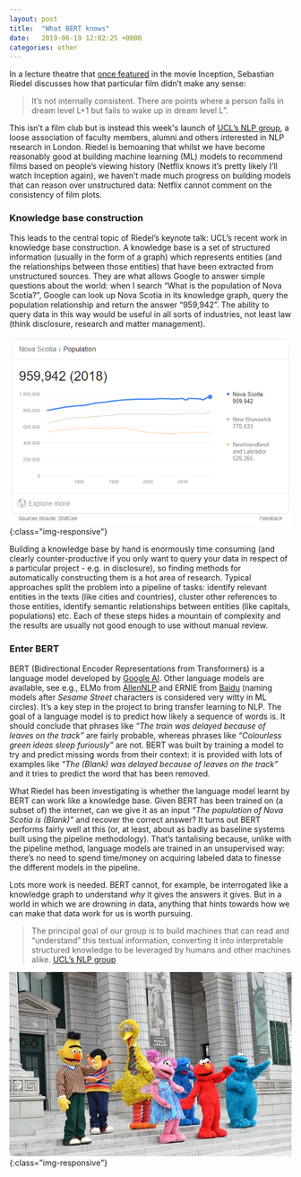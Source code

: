```yaml
---
layout: post
title:  "What BERT knows"
date:   2019-06-19 12:02:25 +0000
categories: other
---
```

In a lecture theatre that [once featured](https://www.ucl.ac.uk/news/2016/nov/7-ucls-best-throwback-photographs) in  the movie Inception, Sebastian Riedel discusses how that particular film didn’t make any sense:

> It’s not internally consistent. There are points where a person falls in dream level L+1 but fails to wake up in dream level L”.

This isn’t a film club but is instead this week's launch of [UCL’s NLP group](http://nlp.cs.ucl.ac.uk/), a loose association of faculty members, alumni and others interested in NLP research in London. Riedel is bemoaning that whilst we have become reasonably good at building machine learning (ML) models to recommend films based on people’s viewing history (Netflix knows it’s pretty likely I’ll watch Inception again), we haven’t made much progress on building models that can reason over unstructured data: Netflix cannot comment on the consistency of film plots.

### Knowledge base construction

This leads to the central topic of Riedel’s keynote talk: UCL’s recent work in knowledge base construction. A knowledge base is a set of structured information (usually in the form of a graph) which represents entities (and the relationships between those entities) that have been extracted from unstructured sources. They are what allows Google to answer simple questions about the world: when I search “What is the population of Nova Scotia?”, Google can look up Nova Scotia in its knowledge graph, query the population relationship and return the answer “959,942”. The ability to query data in this way would be useful in all sorts of industries, not least law (think disclosure, research and matter management).

![novascotia](/images/novascotia.png){:class="img-responsive"}

Building a knowledge base by hand is enormously time consuming (and clearly counter-productive if you only want to query your data in respect of a particular project - e.g. in disclosure), so finding methods for automatically constructing them is a hot area of research. Typical approaches split the problem into a pipeline of tasks: identify relevant entities in the texts (like cities and countries), cluster other references to those entities, identify semantic relationships between entities (like capitals, populations) etc. Each of these steps hides a mountain of complexity and the results are usually not good enough to use without manual review.

### Enter BERT

BERT (Bidirectional Encoder Representations from Transformers) is a language model developed by [Google AI](https://ai.googleblog.com/2018/11/open-sourcing-bert-state-of-art-pre.html). Other language models are available, see e.g., ELMo from [AllenNLP](https://allennlp.org/elmo) and ERNIE from [Baidu](http://research.baidu.com/Blog/index-view?id=113) (naming models after *Sesame Street* characters is considered very witty in ML circles). It’s a key step in the project to bring transfer learning to NLP. The goal of a language model is to predict how likely a sequence of words is. It should conclude that phrases like *“The train was delayed because of leaves on the track”* are fairly probable, whereas phrases like *“Colourless green ideas sleep furiously”* are not. BERT was built by training a model to try and predict missing words from their context: it is provided with lots of examples like *“The (Blank) was delayed because of leaves on the track”* and it tries to predict the word that has been removed. 

What Riedel has been investigating is whether the language model learnt by BERT can work like a knowledge base. Given BERT has been trained on (a subset of) the internet, can we give it as an input *“The population of Nova Scotia is (Blank)”* and recover the correct answer? It turns out BERT performs fairly well at this (or, at least, about as badly as baseline systems built using the pipeline methodology). That’s tantalising because, unlike with the pipeline method, language models are trained in an unsupervised way: there’s no need to spend time/money on acquiring labeled data to finesse the different models in the pipeline.

Lots more work is needed. BERT cannot, for example, be interrogated like a knowledge graph to understand *why* it gives the answers it gives. But in a world in which we are drowning in data, anything that hints towards how we can make that data work for us is worth pursuing.

> The principal goal of our group is to build machines that can read and “understand” this textual information, converting it into interpretable structured knowledge to be leveraged by humans and other machines alike. [UCL’s NLP group](http://nlp.cs.ucl.ac.uk/)

![bert](/images/bert.jpg){:class="img-responsive"}